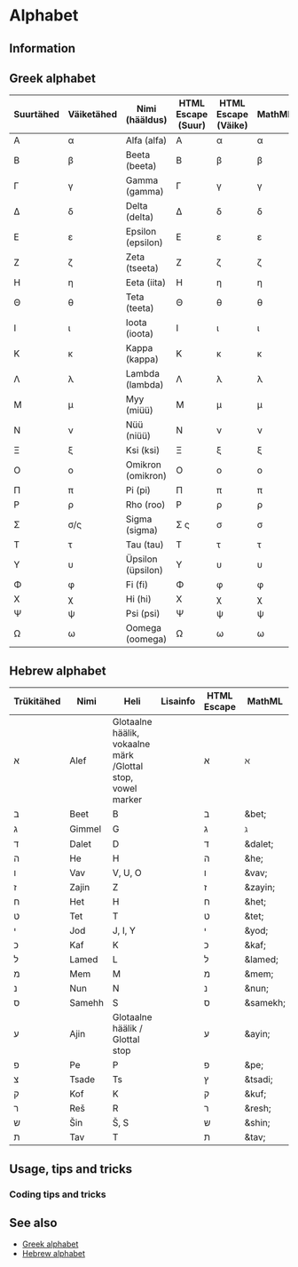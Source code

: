 # Alphabet

## Information

## Greek alphabet

| Suurtähed | Väiketähed | Nimi (hääldus)    | HTML Escape (Suur) | HTML Escape (Väike) | MathML    |
|-----------|------------|-------------------|--------------------|---------------------|-----------|
| Α         | α          | Alfa (alfa)       | &#913;             | &#945;              | &alpha;   |
| Β         | β          | Beeta (beeta)     | &#914;             | &#946;              | &beta;    |
| Γ         | γ          | Gamma (gamma)     | &#915;             | &#947;              | &gamma;   |
| Δ         | δ          | Delta (delta)     | &#916;             | &#948;              | &delta;   |
| Ε         | ε          | Epsilon (epsilon) | &#917;             | &#949;              | &epsilon; |
| Ζ         | ζ          | Zeta (tseeta)     | &#918;             | &#950;              | &zeta;    |
| Η         | η          | Eeta (iita)       | &#919;             | &#951;              | &eta;     |
| Θ         | θ          | Teta (teeta)      | &#920;             | &#952;              | &theta;   |
| Ι         | ι          | Ioota (ioota)     | &#921;             | &#953;              | &iota;    |
| Κ         | κ          | Kappa (kappa)     | &#922;             | &#954;              | &kappa;   |
| Λ         | λ          | Lambda (lambda)   | &#923;             | &#955;              | &lambda;  |
| Μ         | μ          | Myy (miüü)        | &#924;             | &#956;              | &mu;      |
| Ν         | ν          | Nüü (niüü)        | &#925;             | &#957;              | &nu;      |
| Ξ         | ξ          | Ksi (ksi)         | &#926;             | &#958;              | &xi;      |
| Ο         | ο          | Omikron (omikron) | &#927;             | &#959;              | &omicron; |
| Π         | π          | Pi (pi)           | &#928;             | &#960;              | &pi;      |
| Ρ         | ρ          | Rho (roo)         | &#929;             | &#961;              | &rho;     |
| Σ         | σ/ς        | Sigma (sigma)     | &#931; &#962;      | &#963;              | &sigma;   |
| Τ         | τ          | Tau (tau)         | &#932;             | &#964;              | &tau;     |
| Υ         | υ          | Üpsilon (üpsilon) | &#933;             | &#965;              | &upsilon; |
| Φ         | φ          | Fi (fi)           | &#934;             | &#966;              | &phi;     |
| Χ         | χ          | Hi (hi)           | &#935;             | &#967;              | &chi;     |
| Ψ         | ψ          | Psi (psi)         | &#936;             | &#968;              | &psi;     |
| Ω         | ω          | Oomega (oomega)   | &#937;             | &#969;              | &omega;   |

## Hebrew alphabet

| Trükitähed | Nimi   | Heli                                                        | Lisainfo | HTML Escape | MathML   |
|------------|--------|-------------------------------------------------------------|----------|-------------|----------|
| א          | Alef   | Glotaalne häälik, vokaalne märk /Glottal stop, vowel marker |          | &#1488;     | &aleph;  |
| ב          | Beet   | B                                                           |          | &#1489;     | &bet;    |
| ג          | Gimmel | G                                                           |          | &#1490;     | &gimel;  |
| ד          | Dalet  | D                                                           |          | &#1491;     | &dalet;  |
| ה          | He     | H                                                           |          | &#1492;     | &he;     |
| ו          | Vav    | V, U, O                                                     |          | &#1493;     | &vav;    |
| ז          | Zajin  | Z                                                           |          | &#1494;     | &zayin;  |
| ח          | Het    | H                                                           |          | &#1495;     | &het;    |
| ט          | Tet    | T                                                           |          | &#1496;     | &tet;    |
| י          | Jod    | J, I, Y                                                     |          | &#1497;     | &yod;    |
| כ          | Kaf    | K                                                           |          | &#1499;     | &kaf;    |
| ל          | Lamed  | L                                                           |          | &#1500;     | &lamed;  |
| מ          | Mem    | M                                                           |          | &#1502;     | &mem;    |
| נ          | Nun    | N                                                           |          | &#1504;     | &nun;    |
| ס          | Samehh | S                                                           |          | &#1505;     | &samekh; |
| ע          | Ajin   | Glotaalne häälik / Glottal stop                             |          | &#1506;     | &ayin;   |
| פ          | Pe     | P                                                           |          | &#1508;     | &pe;     |
| צ          | Tsade  | Ts                                                          |          | &#1509;     | &tsadi;  |
| ק          | Kof    | K                                                           |          | &#1511;     | &kuf;    |
| ר          | Reš    | R                                                           |          | &#1512;     | &resh;   |
| ש          | Šin    | Š, S                                                        |          | &#1513;     | &shin;   |
| ת          | Tav    | T                                                           |          | &#1514;     | &tav;    |

## Usage, tips and tricks

### Coding tips and tricks

## See also

* [Greek alphabet](https://en.wikipedia.org/wiki/Greek_alphabet)
* [Hebrew alphabet](https://en.wikipedia.org/wiki/Hebrew_alphabet)
